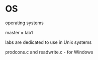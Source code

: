 # OS
operating systems

master = lab1

labs are dedicated to use in Unix systems

prodcons.c and readwrite.c - for Windows
